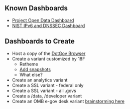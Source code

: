 ## Known Dashboards 
* [Project Open Data Dashboard](http://labs.data.gov/dashboard/)
* [NIST IPv6 and DNSSEC Dashboard](http://fedv6-deployment.antd.nist.gov/cgi-bin/generate-gov)

## Dashboards to Create
* Host a copy of the [DotGov Browser](dotgov-browser.herokuapp.com/domains)
* Create a variant customized by 18F
  * Retheme
  * [Add snapshots](https://github.com/shawnbot/dotgov-screenshots)
  * What else?  
* Create an analytics variant
* Create a SSL variant - federal only 
* Create a SSL variant - all .govs 
* Create a /data, /developer variant 
* Create an OMB e-gov desk variant [brainstorming here](https://github.com/18F/dashboards-on-demand/issues/1)






